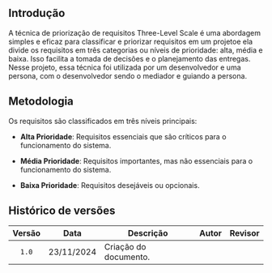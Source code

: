 ## Introdução

A técnica de priorização de requisitos Three-Level Scale é uma abordagem simples e eficaz para classificar e priorizar requisitos em um projetoe ela divide os requisitos em três categorias ou níveis de prioridade: alta, média e baixa. Isso facilita a tomada de decisões e o planejamento das entregas. Nesse projeto, essa técnica foi utilizada por um desenvolvedor e uma persona, com o desenvolvedor sendo o mediador e guiando a persona.

## Metodologia

Os requisitos são classificados em três níveis principais:

- <b>Alta Prioridade</b>: Requisitos essenciais que são críticos para o funcionamento do sistema.

- <b>Média Prioridade</b>: Requisitos importantes, mas não essenciais para o funcionamento do sistema.

- <b>Baixa Prioridade</b>: Requisitos desejáveis ou opcionais.

## Histórico de versões 

|Versão|Data|Descrição|Autor|Revisor|
|:----:|----|---------|-----|:-------:|
|`1.0`|23/11/2024|Criação do documento. |[](https://github.com/)|[](https://github.com/)|